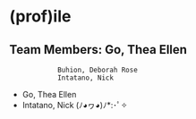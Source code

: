 # (prof)ile
## Team Members: 	Go, Thea Ellen
				Buhion, Deborah Rose
				Intatano, Nick
* Go, Thea Ellen
* Intatano, Nick (ﾉ◕ヮ◕)ﾉ*:･ﾟ✧